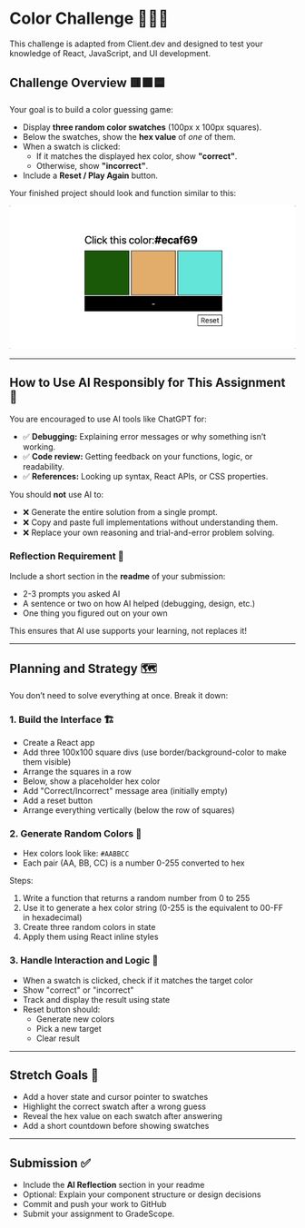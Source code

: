 # Color Challenge 🎨🧠💡

This challenge is adapted from Client.dev and designed to test your knowledge of React, JavaScript, and UI development.

## Challenge Overview 🟥🟩🟦

Your goal is to build a color guessing game:

- Display **three random color swatches** (100px x 100px squares).
- Below the swatches, show the **hex value** of *one* of them.
- When a swatch is clicked:
  - If it matches the displayed hex color, show **"correct"**.
  - Otherwise, show **"incorrect"**.
- Include a **Reset / Play Again** button.

Your finished project should look and function similar to this: 

![Color Challenge](color-challenge.gif)

---

## How to Use AI Responsibly for This Assignment 🤖

You are encouraged to use AI tools like ChatGPT for:

- ✅ **Debugging:** Explaining error messages or why something isn’t working.
- ✅ **Code review:** Getting feedback on your functions, logic, or readability.
- ✅ **References:** Looking up syntax, React APIs, or CSS properties.

You should **not** use AI to: 

- ❌ Generate the entire solution from a single prompt.
- ❌ Copy and paste full implementations without understanding them.
- ❌ Replace your own reasoning and trial-and-error problem solving.

### Reflection Requirement 🧠

Include a short section in the **readme** of your submission: 

- 2-3 prompts you asked AI
- A sentence or two on how AI helped (debugging, design, etc.)
- One thing you figured out on your own

This ensures that AI use supports your learning, not replaces it!

---

## Planning and Strategy 🗺️

You don’t need to solve everything at once. Break it down:

### 1. Build the Interface 🏗️

- Create a React app
- Add three 100x100 square divs (use border/background-color to make them visible)
- Arrange the squares in a row
- Below, show a placeholder hex color
- Add "Correct/Incorrect" message area (initially empty)
- Add a reset button
- Arrange everything vertically (below the row of squares)

### 2. Generate Random Colors 🎲

- Hex colors look like: `#AABBCC`
- Each pair (AA, BB, CC) is a number 0-255 converted to hex

Steps:

1. Write a function that returns a random number from 0 to 255
2. Use it to generate a hex color string (0-255 is the equivalent to 00-FF in hexadecimal)
3. Create three random colors in state
4. Apply them using React inline styles

### 3. Handle Interaction and Logic 🧠

- When a swatch is clicked, check if it matches the target color
- Show "correct" or "incorrect"
- Track and display the result using state
- Reset button should:
  - Generate new colors
  - Pick a new target
  - Clear result

---

## Stretch Goals 🏁

- Add a hover state and cursor pointer to swatches
- Highlight the correct swatch after a wrong guess
- Reveal the hex value on each swatch after answering
- Add a short countdown before showing swatches

---

## Submission ✅

- Include the **AI Reflection** section in your readme
- Optional: Explain your component structure or design decisions 
- Commit and push your work to GitHub
- Submit your assignment to GradeScope. 

